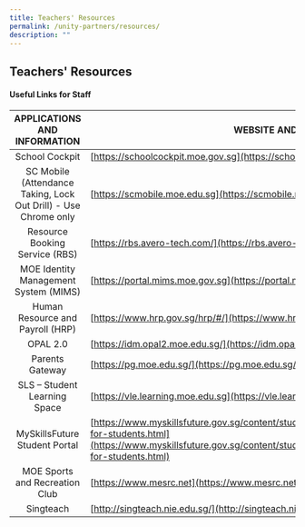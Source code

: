 ```yaml
---
title: Teachers' Resources
permalink: /unity-partners/resources/
description: ""
---
```

## Teachers' Resources 

#### Useful Links for Staff

| APPLICATIONS AND INFORMATION | WEBSITE AND LINKS |
|:---:|---|
| School Cockpit | [https://schoolcockpit.moe.gov.sg](https://schoolcockpit.moe.gov.sg) | 
| SC Mobile (Attendance Taking, Lock Out Drill) - Use Chrome only     | [https://scmobile.moe.edu.sg](https://scmobile.moe.edu.sg)     | 
| Resource Booking Service (RBS)     | [https://rbs.avero-tech.com/](https://rbs.avero-tech.com/)     | 
| MOE Identity Management System (MIMS)     | [https://portal.mims.moe.gov.sg](https://portal.mims.moe.gov.sg)    | 
| Human Resource and Payroll (HRP)    | [https://www.hrp.gov.sg/hrp/#/](https://www.hrp.gov.sg/hrp/#/)   | 
| OPAL 2.0     | [https://idm.opal2.moe.edu.sg/](https://idm.opal2.moe.edu.sg/)   | 
| Parents Gateway    | [https://pg.moe.edu.sg/](https://pg.moe.edu.sg/)   | 
| SLS – Student Learning Space   | [https://vle.learning.moe.edu.sg](https://vle.learning.moe.edu.sg)    | 
| MySkillsFuture Student Portal     | [https://www.myskillsfuture.gov.sg/content/student/en/secondary/about/myskillsfuture-for-students.html](https://www.myskillsfuture.gov.sg/content/student/en/secondary/about/myskillsfuture-for-students.html)     | 
| MOE Sports and Recreation Club     | [https://www.mesrc.net](https://www.mesrc.net/)    | 
| Singteach     | [http://singteach.nie.edu.sg/](http://singteach.nie.edu.sg/)     |